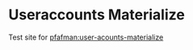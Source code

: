 Useraccounts Materialize
========================

Test site for [pfafman:user-acounts-materialize](https://github.com/pfafman/meteor-useraccounts-materialize)